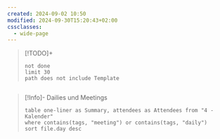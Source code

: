 ```yaml
---
created: 2024-09-02 10:50
modified: 2024-09-30T15:20:43+02:00
cssclasses:
  - wide-page
---
```


> [!TODO]+
> ```tasks
> not done
> limit 30
> path does not include Template

> ```


> [!Info]- Dailies und Meetings
> ```dataview
> table one-liner as Summary, attendees as Attendees from "4 - Kalender"
> where contains(tags, "meeting") or contains(tags, "daily")
> sort file.day desc
> ```
